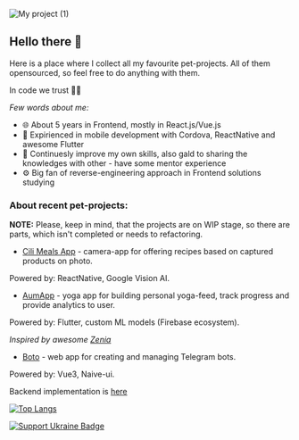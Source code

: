 
![My project (1)](https://user-images.githubusercontent.com/54152289/158011179-1addc4c0-fd87-420c-8187-f6973913b490.png)
## Hello there 👋

Here is a place where I collect all my favourite pet-projects. All of them opensourced, so feel free to do anything with them.

In code we trust 👨‍💻

*Few words about me:*

- 🌐 About 5 years in Frontend, mostly in React.js/Vue.js
- 📱 Expirienced in mobile development with Cordova, ReactNative and awesome Flutter 
- 📖 Continuesly improve my own skills, also gald to sharing the knowledges with other - have some mentor experience
- ⚙️ Big fan of reverse-engineering approach in Frontend solutions studying

### About recent pet-projects:

**NOTE:** Please, keep in mind, that the projects are on WIP stage, so there are parts, which isn't completed or needs to refactoring.  

- [Cili Meals App](https://github.com/AndreyRaih/cili-meals-app) - camera-app for offering recipes based on captured products on photo. 

Powered by: ReactNative, Google Vision AI.

- [AumApp](https://github.com/AndreyRaih/aum-app-build) - yoga app for building personal yoga-feed, track progress and provide analytics to user. 

Powered by: Flutter, custom ML models (Firebase ecosystem).

*Inspired by awesome [Zenia](https://zenia.app/)*

- [Boto](https://github.com/AndreyRaih/boto-app-frontend) - web app for creating and managing Telegram bots. 

Powered by: Vue3, Naive-ui.

Backend implementation is [here](https://github.com/AndreyRaih/boto-app)

[![Top Langs](https://github-readme-stats.vercel.app/api/top-langs/?username=andreyraih&layout=compact)](https://github.com/anuraghazra/github-readme-stats)

[![Support Ukraine Badge](https://bit.ly/support-ukraine-now)](https://github.com/support-ukraine/support-ukraine)
